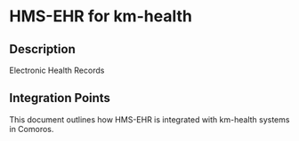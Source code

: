# HMS-EHR for km-health

## Description

Electronic Health Records

## Integration Points

This document outlines how HMS-EHR is integrated with km-health systems in Comoros.
